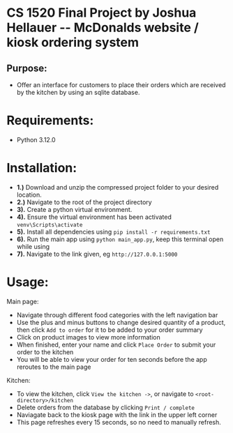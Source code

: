 # CS 1520 Final Project by Joshua Hellauer -- McDonalds website / kiosk ordering system

## Purpose:

- Offer an interface for customers to place their orders which are received by the kitchen by using an sqlite database.

# Requirements:

- Python 3.12.0

# Installation:

- **1.)** Download and unzip the compressed project folder to your desired location.
- **2.)** Navigate to the root of the project directory
- **3).** Create a python virtual environment.
- **4).** Ensure the virtual environment has been activated `venv\Scripts\activate`
- **5).** Install all dependencies using `pip install -r requirements.txt`
- **6).** Run the main app using `python main_app.py`, keep this terminal open while using
- **7).** Navigate to the link given, eg `http://127.0.0.1:5000`

# Usage:

Main page:

- Navigate through different food categories with the left navigation bar
- Use the plus and minus buttons to change desired quantity of a product, then click `Add to order` for it to be added to your order summary
- Click on product images to view more information
- When finished, enter your name and click `Place Order` to submit your order to the kitchen
- You will be able to view your order for ten seconds before the app reroutes to the main page

Kitchen:

- To view the kitchen, click `View the kitchen ->`, or navigate to `<root-directory>/kitchen`
- Delete orders from the database by clicking `Print / complete`
- Naviagate back to the kiosk page with the link in the upper left corner
- This page refreshes every 15 seconds, so no need to manually refresh.
